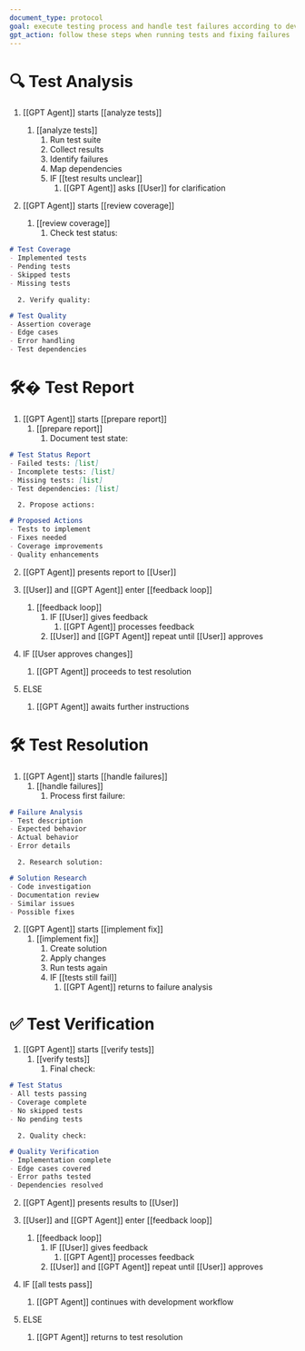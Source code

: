 ```yaml
---
document_type: protocol
goal: execute testing process and handle test failures according to development workflow
gpt_action: follow these steps when running tests and fixing failures
---
```


# 🔍 Test Analysis

1. [[GPT Agent]] starts [[analyze tests]]
   1. [[analyze tests]]
      1. Run test suite
      2. Collect results
      3. Identify failures
      4. Map dependencies
      5. IF [[test results unclear]]
         1. [[GPT Agent]] asks [[User]] for clarification

2. [[GPT Agent]] starts [[review coverage]]
   1. [[review coverage]]
      1. Check test status:
```markdown
# Test Coverage
- Implemented tests
- Pending tests
- Skipped tests
- Missing tests
```
      2. Verify quality:
```markdown
# Test Quality
- Assertion coverage
- Edge cases
- Error handling
- Test dependencies
```

# 🛠� Test Report

1. [[GPT Agent]] starts [[prepare report]]
   1. [[prepare report]]
      1. Document test state:
```markdown
# Test Status Report
- Failed tests: [list]
- Incomplete tests: [list]
- Missing tests: [list]
- Test dependencies: [list]
```
      2. Propose actions:
```markdown
# Proposed Actions
- Tests to implement
- Fixes needed
- Coverage improvements
- Quality enhancements
```

2. [[GPT Agent]] presents report to [[User]]

3. [[User]] and [[GPT Agent]] enter [[feedback loop]]
   1. [[feedback loop]]
      1. IF [[User]] gives feedback
         1. [[GPT Agent]] processes feedback
      2. [[User]] and [[GPT Agent]] repeat until [[User]] approves

4. IF [[User approves changes]]
   1. [[GPT Agent]] proceeds to test resolution
2. ELSE
   1. [[GPT Agent]] awaits further instructions

# 🛠️ Test Resolution

1. [[GPT Agent]] starts [[handle failures]]
   1. [[handle failures]]
      1. Process first failure:
```markdown
# Failure Analysis
- Test description
- Expected behavior
- Actual behavior
- Error details
```
      2. Research solution:
```markdown
# Solution Research
- Code investigation
- Documentation review
- Similar issues
- Possible fixes
```

2. [[GPT Agent]] starts [[implement fix]]
   1. [[implement fix]]
      1. Create solution
      2. Apply changes
      3. Run tests again
      4. IF [[tests still fail]]
         1. [[GPT Agent]] returns to failure analysis

# ✅ Test Verification

1. [[GPT Agent]] starts [[verify tests]]
   1. [[verify tests]]
      1. Final check:
```markdown
# Test Status
- All tests passing
- Coverage complete
- No skipped tests
- No pending tests
```
      2. Quality check:
```markdown
# Quality Verification
- Implementation complete
- Edge cases covered
- Error paths tested
- Dependencies resolved
```

2. [[GPT Agent]] presents results to [[User]]

3. [[User]] and [[GPT Agent]] enter [[feedback loop]]
   1. [[feedback loop]]
      1. IF [[User]] gives feedback
         1. [[GPT Agent]] processes feedback
      2. [[User]] and [[GPT Agent]] repeat until [[User]] approves

4. IF [[all tests pass]]
   1. [[GPT Agent]] continues with development workflow
2. ELSE
   1. [[GPT Agent]] returns to test resolution